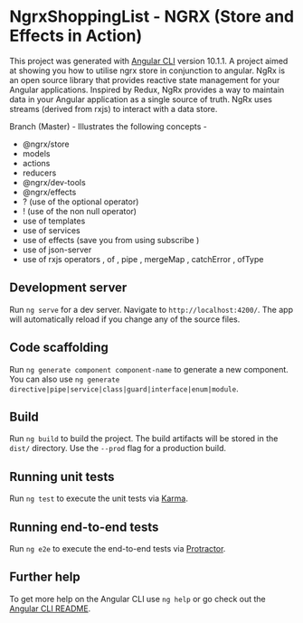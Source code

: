 # NgrxShoppingList - NGRX (Store and Effects in Action)

This project was generated with [Angular CLI](https://github.com/angular/angular-cli) version 10.1.1.  A project aimed at showing you how to utilise ngrx store in conjunction to angular. NgRx is an open source library that provides reactive state management for your Angular applications. Inspired by Redux, NgRx provides a way to maintain data in your Angular application as a single source of truth. NgRx uses streams (derived from rxjs) to interact with a data store.    

Branch (Master) - Illustrates the following concepts - 

- @ngrx/store 
- models 
- actions 
- reducers
- @ngrx/dev-tools
- @ngrx/effects
- ? (use of the optional operator)
- ! (use of the non null operator)
- use of templates 
- use of services 
- use of effects (save you from using subscribe )
- use of json-server
- use of rxjs operators , of , pipe , mergeMap , catchError , ofType


## Development server

Run `ng serve` for a dev server. Navigate to `http://localhost:4200/`. The app will automatically reload if you change any of the source files.

## Code scaffolding

Run `ng generate component component-name` to generate a new component. You can also use `ng generate directive|pipe|service|class|guard|interface|enum|module`.

## Build

Run `ng build` to build the project. The build artifacts will be stored in the `dist/` directory. Use the `--prod` flag for a production build.

## Running unit tests

Run `ng test` to execute the unit tests via [Karma](https://karma-runner.github.io).

## Running end-to-end tests

Run `ng e2e` to execute the end-to-end tests via [Protractor](http://www.protractortest.org/).

## Further help

To get more help on the Angular CLI use `ng help` or go check out the [Angular CLI README](https://github.com/angular/angular-cli/blob/master/README.md).
